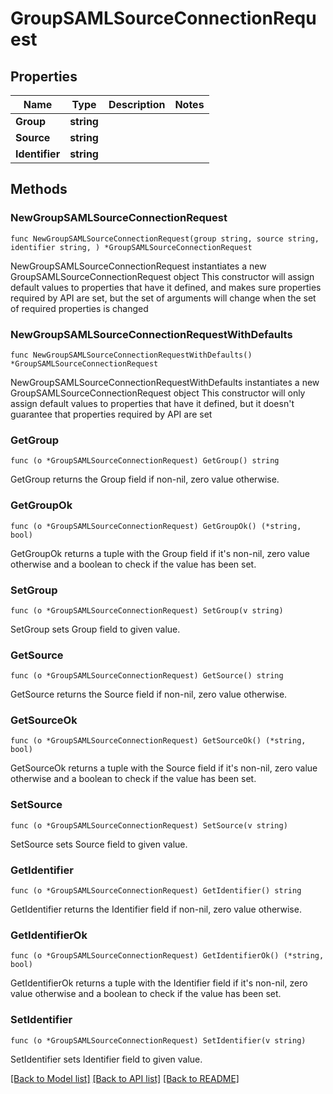 # GroupSAMLSourceConnectionRequest

## Properties

Name | Type | Description | Notes
------------ | ------------- | ------------- | -------------
**Group** | **string** |  | 
**Source** | **string** |  | 
**Identifier** | **string** |  | 

## Methods

### NewGroupSAMLSourceConnectionRequest

`func NewGroupSAMLSourceConnectionRequest(group string, source string, identifier string, ) *GroupSAMLSourceConnectionRequest`

NewGroupSAMLSourceConnectionRequest instantiates a new GroupSAMLSourceConnectionRequest object
This constructor will assign default values to properties that have it defined,
and makes sure properties required by API are set, but the set of arguments
will change when the set of required properties is changed

### NewGroupSAMLSourceConnectionRequestWithDefaults

`func NewGroupSAMLSourceConnectionRequestWithDefaults() *GroupSAMLSourceConnectionRequest`

NewGroupSAMLSourceConnectionRequestWithDefaults instantiates a new GroupSAMLSourceConnectionRequest object
This constructor will only assign default values to properties that have it defined,
but it doesn't guarantee that properties required by API are set

### GetGroup

`func (o *GroupSAMLSourceConnectionRequest) GetGroup() string`

GetGroup returns the Group field if non-nil, zero value otherwise.

### GetGroupOk

`func (o *GroupSAMLSourceConnectionRequest) GetGroupOk() (*string, bool)`

GetGroupOk returns a tuple with the Group field if it's non-nil, zero value otherwise
and a boolean to check if the value has been set.

### SetGroup

`func (o *GroupSAMLSourceConnectionRequest) SetGroup(v string)`

SetGroup sets Group field to given value.


### GetSource

`func (o *GroupSAMLSourceConnectionRequest) GetSource() string`

GetSource returns the Source field if non-nil, zero value otherwise.

### GetSourceOk

`func (o *GroupSAMLSourceConnectionRequest) GetSourceOk() (*string, bool)`

GetSourceOk returns a tuple with the Source field if it's non-nil, zero value otherwise
and a boolean to check if the value has been set.

### SetSource

`func (o *GroupSAMLSourceConnectionRequest) SetSource(v string)`

SetSource sets Source field to given value.


### GetIdentifier

`func (o *GroupSAMLSourceConnectionRequest) GetIdentifier() string`

GetIdentifier returns the Identifier field if non-nil, zero value otherwise.

### GetIdentifierOk

`func (o *GroupSAMLSourceConnectionRequest) GetIdentifierOk() (*string, bool)`

GetIdentifierOk returns a tuple with the Identifier field if it's non-nil, zero value otherwise
and a boolean to check if the value has been set.

### SetIdentifier

`func (o *GroupSAMLSourceConnectionRequest) SetIdentifier(v string)`

SetIdentifier sets Identifier field to given value.



[[Back to Model list]](../README.md#documentation-for-models) [[Back to API list]](../README.md#documentation-for-api-endpoints) [[Back to README]](../README.md)


